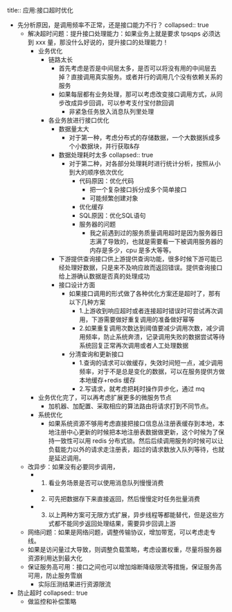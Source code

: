 title:: 应用:接口超时优化

- 先分析原因，是调用频率不正常，还是接口能力不行？
  collapsed:: true
	- 解决超时问题：提升接口处理能力：如果业务上就是要求 tpsqps 必须达到 xxx 量，那没什么好说的，提升接口的处理能力！
		- 业务优化
			- 链路太长
				- 首先考虑是否是中间层太多，是否可以将没有用的中间层去掉？直接调用真实服务。或者并行的调用几个没有依赖关系的服务
				- 如果每层都有业务处理，那可以考虑改变接口调用方式，从同步改成异步回调，可以参考支付宝付款回调
					- 非紧急任务放入消息队列里处理
			- 各业务放进行接口优化
				- 数据量太大
					- 对于第一种，考虑分布式的存储数据，一个大数据拆成多个小数据块，并行获取&存
				- 数据处理耗时太多
				  collapsed:: true
					- 对于第二种，对各部分处理耗时进行统计分析，按照从小到大的顺序依次优化
						- 代码原因：优化代码
							- 把一个复杂接口拆分成多个简单接口
							- 可能频繁创建对象
						- 优化缓存
						- SQL原因：优化SQL语句
						- 服务器的问题
							- 我之前遇到过的服务质量调用超时是因为服务器日志满了导致的，也就是需要看一下被调用服务器的内存是多少，cpu 是多大等等。
				- 下游提供查询接口供上游提供查询功能，很多时候下游可能已经处理好数据，只是来不及响应故而返回错误。提供查询接口给上游确认数据是否真的处理成功
				- 接口设计方面
					- 如果接口调用的形式做了各种优化方案还是超时了，那有以下几种方案
						- 1.上游收到响应超时或者连接超时错误时可尝试再次调用，下游需要做好重复调用的准备做好幂等
						- 2.如果重复调用次数达到阈值要减少调用次数，减少调用频率，防止系统奔溃，记录调用失败的数据尝试等待系统回复正常再次调用或者人工处理数据
					- 分清查询和更新接口
						- 1.查询的请求可以做缓存，失效时间短一点，减少调用频率，对于不是总是变化的数据，可以在服务提供方做本地缓存+redis 缓存
						- 2.写请求，就考虑把耗时操作异步化，通过 mq
		- 业务优化完了，可以再考虑扩展更多的微服务节点
			- 加机器、加配置、采取相应的算法路由将请求打到不同节点。
		- 系统优化
			- 如果系统资源不够用考虑直接把接口信息丛注册表缓存到本地，本地注册中心更新的时候把本地注册表数据做更新，这个时候为了保持一致性可以用 redis 分布式锁。然后后续调用服务的时候可以让负载能力以外的请求走注册表，超过的请求数放入队列等待，也就是延迟调用。
	- 改异步：如果没有必要同步调用，
		- 1. 看业务场景是否可以使用消息队列慢慢消费
		- 2. 可先把数据存下来直接返回，然后慢慢定时任务批量消费
		- 3. 以上两种方案可无限方式扩展，异步线程等都能替代，但是这些方式都不能同步返回处理结果，需要异步回调上游
	- 网络问题：如果是网络问题，调整传输协议，增加带宽，可以考虑走专线。
	- 如果是访问量过大导致，则调整负载策略，考虑设置权重，尽量将服务器资源利用达到最大化
	- 保证服务高可用：接口之间也可以增加熔断降级限流等措施，保证服务高可用，防止服务雪崩
		- 实际压测结果进行资源限流
- 防止超时
  collapsed:: true
	- 做监控和补偿策略